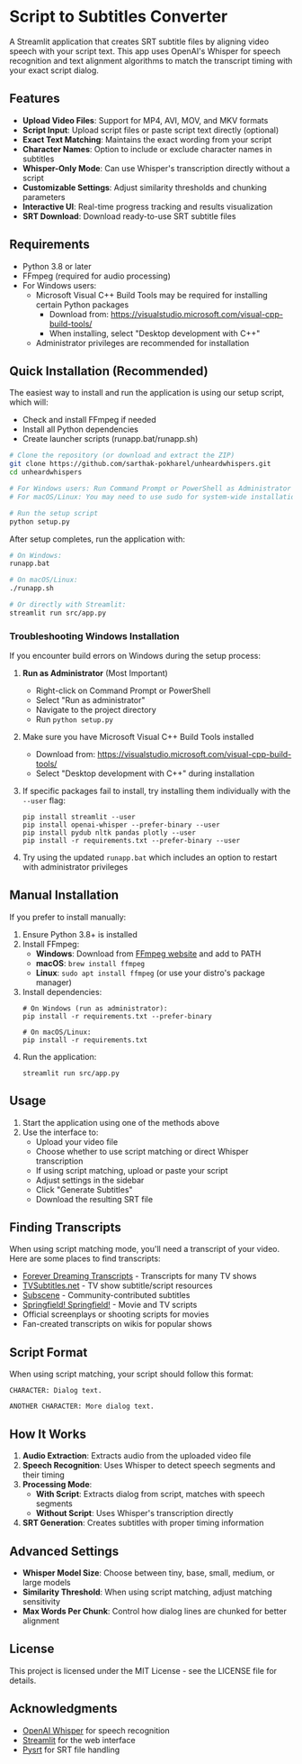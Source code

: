 # Script to Subtitles Converter

A Streamlit application that creates SRT subtitle files by aligning video speech with your script text. This app uses OpenAI's Whisper for speech recognition and text alignment algorithms to match the transcript timing with your exact script dialog.

## Features

- **Upload Video Files**: Support for MP4, AVI, MOV, and MKV formats
- **Script Input**: Upload script files or paste script text directly (optional)
- **Exact Text Matching**: Maintains the exact wording from your script
- **Character Names**: Option to include or exclude character names in subtitles
- **Whisper-Only Mode**: Can use Whisper's transcription directly without a script
- **Customizable Settings**: Adjust similarity thresholds and chunking parameters
- **Interactive UI**: Real-time progress tracking and results visualization
- **SRT Download**: Download ready-to-use SRT subtitle files

## Requirements

- Python 3.8 or later
- FFmpeg (required for audio processing)
- For Windows users: 
  - Microsoft Visual C++ Build Tools may be required for installing certain Python packages
    - Download from: https://visualstudio.microsoft.com/visual-cpp-build-tools/
    - When installing, select "Desktop development with C++"
  - Administrator privileges are recommended for installation

## Quick Installation (Recommended)

The easiest way to install and run the application is using our setup script, which will:
- Check and install FFmpeg if needed
- Install all Python dependencies
- Create launcher scripts (runapp.bat/runapp.sh)

```bash
# Clone the repository (or download and extract the ZIP)
git clone https://github.com/sarthak-pokharel/unheardwhispers.git
cd unheardwhispers

# For Windows users: Run Command Prompt or PowerShell as Administrator
# For macOS/Linux: You may need to use sudo for system-wide installations

# Run the setup script
python setup.py
```

After setup completes, run the application with:
```bash
# On Windows:
runapp.bat

# On macOS/Linux:
./runapp.sh

# Or directly with Streamlit:
streamlit run src/app.py
```

### Troubleshooting Windows Installation

If you encounter build errors on Windows during the setup process:

1. **Run as Administrator** (Most Important)
   - Right-click on Command Prompt or PowerShell
   - Select "Run as administrator"
   - Navigate to the project directory
   - Run `python setup.py`

2. Make sure you have Microsoft Visual C++ Build Tools installed
   - Download from: https://visualstudio.microsoft.com/visual-cpp-build-tools/
   - Select "Desktop development with C++" during installation
   
3. If specific packages fail to install, try installing them individually with the `--user` flag:
   ```
   pip install streamlit --user
   pip install openai-whisper --prefer-binary --user
   pip install pydub nltk pandas plotly --user
   pip install -r requirements.txt --prefer-binary --user
   ```

4. Try using the updated `runapp.bat` which includes an option to restart with administrator privileges

## Manual Installation

If you prefer to install manually:

1. Ensure Python 3.8+ is installed
2. Install FFmpeg:
   - **Windows**: Download from [FFmpeg website](https://ffmpeg.org/download.html) and add to PATH
   - **macOS**: `brew install ffmpeg`
   - **Linux**: `sudo apt install ffmpeg` (or use your distro's package manager)
3. Install dependencies:
   ```
   # On Windows (run as administrator):
   pip install -r requirements.txt --prefer-binary
   
   # On macOS/Linux:
   pip install -r requirements.txt
   ```
4. Run the application:
   ```
   streamlit run src/app.py
   ```

## Usage

1. Start the application using one of the methods above
2. Use the interface to:
   - Upload your video file
   - Choose whether to use script matching or direct Whisper transcription
   - If using script matching, upload or paste your script
   - Adjust settings in the sidebar
   - Click "Generate Subtitles"
   - Download the resulting SRT file

## Finding Transcripts

When using script matching mode, you'll need a transcript of your video. Here are some places to find transcripts:

- [Forever Dreaming Transcripts](http://transcripts.foreverdreaming.org/) - Transcripts for many TV shows
- [TVSubtitles.net](http://www.tvsubtitles.net/) - TV show subtitle/script resources
- [Subscene](https://subscene.com/) - Community-contributed subtitles
- [Springfield! Springfield!](https://www.springfieldspringfield.co.uk/) - Movie and TV scripts
- Official screenplays or shooting scripts for movies
- Fan-created transcripts on wikis for popular shows

## Script Format

When using script matching, your script should follow this format:

```
CHARACTER: Dialog text.

ANOTHER CHARACTER: More dialog text.
```

## How It Works

1. **Audio Extraction**: Extracts audio from the uploaded video file
2. **Speech Recognition**: Uses Whisper to detect speech segments and their timing
3. **Processing Mode**:
   - **With Script**: Extracts dialog from script, matches with speech segments
   - **Without Script**: Uses Whisper's transcription directly
4. **SRT Generation**: Creates subtitles with proper timing information

## Advanced Settings

- **Whisper Model Size**: Choose between tiny, base, small, medium, or large models
- **Similarity Threshold**: When using script matching, adjust matching sensitivity
- **Max Words Per Chunk**: Control how dialog lines are chunked for better alignment

## License

This project is licensed under the MIT License - see the LICENSE file for details.

## Acknowledgments

- [OpenAI Whisper](https://github.com/openai/whisper) for speech recognition
- [Streamlit](https://streamlit.io/) for the web interface
- [Pysrt](https://github.com/byroot/pysrt) for SRT file handling 